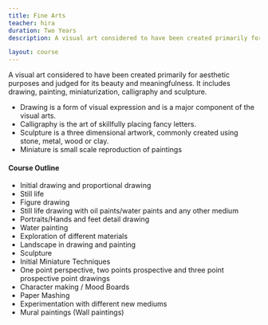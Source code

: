 ```yaml
---
title: Fine Arts
teacher: hira
duration: Two Years
description: A visual art considered to have been created primarily for aesthetic purposes and judged for its beauty and meaningfulness

layout: course
---
```


A visual art considered to have been created primarily for aesthetic purposes and judged for its beauty and meaningfulness. It includes drawing, painting, miniaturization, calligraphy and sculpture.

* Drawing is a form of visual expression and is a major component of the visual arts.
* Calligraphy is the art of skillfully placing fancy letters.
* Sculpture is a three dimensional artwork, commonly created using stone, metal, wood or clay.
* Miniature is small scale reproduction of paintings

#### Course Outline

* Initial drawing and proportional drawing
* Still life
* Figure drawing
* Still life drawing with oil paints/water paints and any other medium
* Portraits/Hands and feet detail drawing
* Water painting
* Exploration of different materials
* Landscape in drawing and painting
* Sculpture
* Initial Miniature Techniques
* One point perspective, two points prospective and three point prospective point drawings
* Character making / Mood Boards
* Paper Mashing
* Experimentation with different new mediums
* Mural paintings (Wall paintings)
